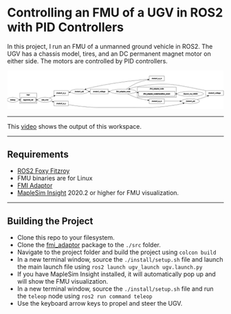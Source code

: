 [image1]: ./doc/graph.png

# Controlling an FMU of a UGV in ROS2 with PID Controllers
In this project, I run an FMU of a unmanned ground vehicle in ROS2. The UGV has a chassis model, tires, and an DC permanent magnet motor on either side. The motors are controlled by PID controllers. 

![alt text][image1]

---
This [video](https://www.youtube.com/watch?v=vp9wAlj1cb8) shows the output of this workspace.

---
## Requirements
* [ROS2 Foxy Fitzroy](https://docs.ros.org/en/foxy/Releases/Release-Foxy-Fitzroy.html)
* FMU binaries are for Linux
* [FMI Adaptor](https://github.com/boschresearch/fmi_adapter)
* [MapleSim Insight](https://www.maplesoft.com/products/maplesim-insight/) 2020.2 or higher for FMU visualization.

---
## Building the Project
* Clone this repo to your filesystem.
* Clone the [fmi_adaptor](https://github.com/boschresearch/fmi_adapter/tree/master/fmi_adapter) package to the `./src` folder.
* Navigate to the project folder and build the project using `colcon build`
* In a new terminal window, source the `./install/setup.sh` file and launch the main launch file using `ros2 launch ugv_launch ugv.launch.py`
* If you have MapleSim Insight installed, it will automatically pop up and will show the FMU visualization.
* In a new terminal window, source the `./install/setup.sh` file and run the `teleop` node using `ros2 run command teleop`
* Use the keyboard arrow keys to propel and steer the UGV.

